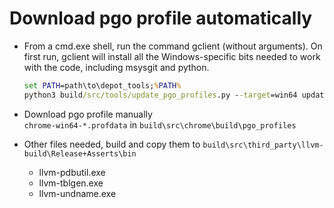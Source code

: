 # Download pgo profile automatically
- From a cmd.exe shell, run the command gclient (without arguments). On first run, gclient will install all the Windows-specific bits needed to work with the code, including msysgit and python.
    ```cmd
    set PATH=path\to\depot_tools;%PATH%
    python3 build/src/tools/update_pgo_profiles.py --target=win64 update --gs-url-base=chromium-optimization-profiles/pgo_profiles
    ```
- Download pgo profile manually<br>
`chrome-win64-*.profdata` in `build\src\chrome\build\pgo_profiles`

- Other files needed, build and copy them to `build\src\third_party\llvm-build\Release+Asserts\bin`
    - llvm-pdbutil.exe
    - llvm-tblgen.exe
    - llvm-undname.exe
